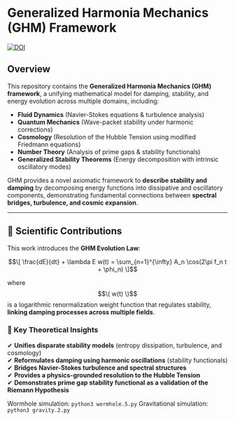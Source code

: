 # Generalized Harmonia Mechanics (GHM) Framework  

[![DOI](https://zenodo.org/badge/DOI/PENDING.svg)](https://doi.org/PENDING)  

## Overview  

This repository contains the **Generalized Harmonia Mechanics (GHM) framework**, a unifying mathematical model for damping, stability, and energy evolution across multiple domains, including:  

- **Fluid Dynamics** (Navier-Stokes equations & turbulence analysis)  
- **Quantum Mechanics** (Wave-packet stability under harmonic corrections)  
- **Cosmology** (Resolution of the Hubble Tension using modified Friedmann equations)  
- **Number Theory** (Analysis of prime gaps & stability functionals)  
- **Generalized Stability Theorems** (Energy decomposition with intrinsic oscillatory modes)  

GHM provides a novel axiomatic framework to **describe stability and damping** by decomposing energy functions into dissipative and oscillatory components, demonstrating fundamental connections between **spectral bridges, turbulence, and cosmic expansion**.  

---

## 🔬 Scientific Contributions  

This work introduces the **GHM Evolution Law**:  

$$\[
\frac{dE}{dt} + \lambda E w(t) = \sum_{n=1}^{\infty} A_n \cos(2\pi f_n t + \phi_n)
\]$$

where $$\( w(t) \)$$ is a logarithmic renormalization weight function that regulates stability, **linking damping processes across multiple fields**.  

### 🌌 Key Theoretical Insights  
✔ **Unifies disparate stability models** (entropy dissipation, turbulence, and cosmology)  
✔ **Reformulates damping using harmonic oscillations** (stability functionals)  
✔ **Bridges Navier-Stokes turbulence and spectral structures**  
✔ **Provides a physics-grounded resolution to the Hubble Tension**  
✔ **Demonstrates prime gap stability functional as a validation of the Riemann Hypothesis**  

Wormhole simulation:
```python3 wormhole.5.py```
Gravitational simulation:
```python3 gravity.2.py```
